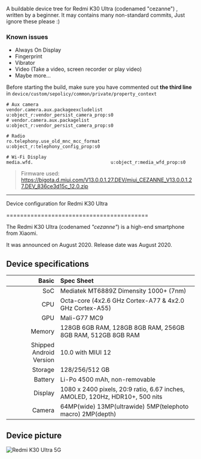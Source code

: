 A buildable device tree for  Redmi K30 Ultra (codenamed "cezanne") , written by a beginner. It may contains many non-standard commits, Just ignore these please :)

### Known issues
- Always On Display
- Fingerprint
- Vibrator
- Video (Take a video, screen recorder or play video)
- Maybe more...

Before starting the build, make sure you have commented out __the third line__ in `device/custom/sepolicy/common/private/property_context`
```
# Aux camera
vendor.camera.aux.packageexcludelist   u:object_r:vendor_persist_camera_prop:s0
# vendor.camera.aux.packagelist          u:object_r:vendor_persist_camera_prop:s0

# Radio
ro.telephony.use_old_mnc_mcc_format    u:object_r:telephony_config_prop:s0

# Wi-Fi Display
media.wfd.                             u:object_r:media_wfd_prop:s0
```
> Firmware used: https://bigota.d.miui.com/V13.0.0.1.27.DEV/miui_CEZANNE_V13.0.0.1.27.DEV_836ce3d15c_12.0.zip

---
Device configuration for Redmi K30 Ultra

=========================================

The Redmi K30 Ultra (codenamed _"cezanne"_) is a high-end smartphone from Xiaomi.

It was announced on August 2020. Release date was August 2020.

## Device specifications

Basic   | Spec Sheet
-------:|:-------------------------
SoC     | Mediatek MT6889Z Dimensity 1000+ (7nm)
CPU     | Octa-core (4x2.6 GHz Cortex-A77 & 4x2.0 GHz Cortex-A55)
GPU     | Mali-G77 MC9
Memory  | 128GB 6GB RAM, 128GB 8GB RAM, 256GB 8GB RAM, 512GB 8GB RAM
Shipped Android Version | 10.0 with MIUI 12
Storage | 128/256/512 GB
Battery | Li-Po 4500 mAh, non-removable
Display | 1080 x 2400 pixels, 20:9 ratio, 6.67 inches, AMOLED, 120Hz, HDR10+, 500 nits
Camera  | 64MP(wide) 13MP(ultrawide) 5MP(telephoto macro) 2MP(depth)
## Device picture

![Redmi K30 Ultra 5G ](https://fdn2.gsmarena.com/vv/pics/xiaomi/xiaomi-redmi-k30-ultra-1.jpg "Redmi K30 Ultra 5G")
